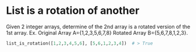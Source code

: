# List is a rotation of another

Given 2 integer arrays, determine of the 2nd array is a rotated version of the 1st array. Ex. Original Array A={1,2,3,5,6,7,8} Rotated Array B={5,6,7,8,1,2,3}.

```python
list_is_rotation([1,2,3,4,5,6], [5,6,1,2,3,4])  # > True
```
